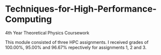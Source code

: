 # Techniques-for-High-Performance-Computing
4th Year Theoretical Physics Coursework

This module consisted of three HPC assignments. I received grades of 100.00%, 95.00% and 96.67% repectively for assignments 1, 2 and 3.
